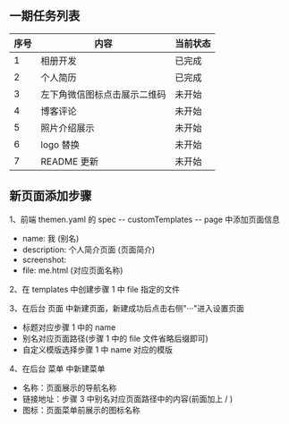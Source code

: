 ## 一期任务列表

| 序号 | 内容                         | 当前状态 |
| ---- | ---------------------------- | -------- |
| 1    | 相册开发                     | 已完成   |
| 2    | 个人简历                     | 已完成   |
| 3    | 左下角微信图标点击展示二维码 | 未开始   |
| 4    | 博客评论                     | 未开始   |
| 5    | 照片介绍展示                 | 未开始   |
| 6    | logo 替换                    | 未开始   |
| 7    | README 更新                  | 未开始   |

## 新页面添加步骤

1、前端 themen.yaml 的 spec -- customTemplates -- page 中添加页面信息

- name: 我 (别名)
- description: 个人简介页面 (页面简介)
- screenshot:
- file: me.html (对应页面名称)

2、在 templates 中创建步骤 1 中 file 指定的文件

3、在后台 页面 中新建页面，新建成功后点击右侧"···"进入设置页面

- 标题对应步骤 1 中的 name
- 别名对应页面路径(步骤 1 中的 file 文件省略后缀即可)
- 自定义模版选择步骤 1 中 name 对应的模版

4、在后台 菜单 中新建菜单

- 名称：页面展示的导航名称
- 链接地址：步骤 3 中别名对应页面路径中的内容(前面加上 / )
- 图标：页面菜单前展示的图标名称
